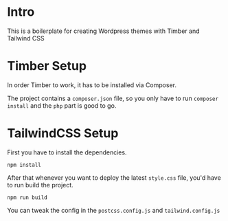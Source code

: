 # Intro

This is a boilerplate for creating Wordpress themes with Timber and Tailwind CSS

# Timber Setup

In order Timber to work, it has to be installed via Composer.

The project contains a `composer.json` file, so you only have to run `composer install` and the `php` part is good to go.

# TailwindCSS Setup

First you have to install the dependencies.

`npm install`

After that whenever you want to deploy the latest `style.css` file, you'd have to run build the project.

`npm run build`

You can tweak the config in the `postcss.config.js` and `tailwind.config.js`
